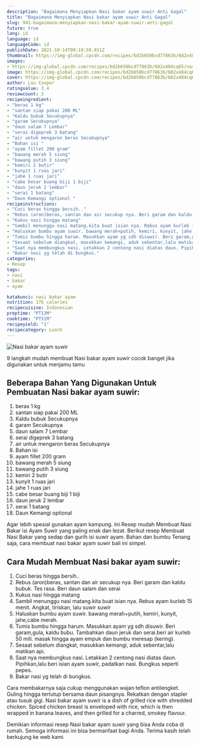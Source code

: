 ```yaml
---
description: "Bagaimana Menyiapkan Nasi bakar ayam suwir Anti Gagal"
title: "Bagaimana Menyiapkan Nasi bakar ayam suwir Anti Gagal"
slug: 941-bagaimana-menyiapkan-nasi-bakar-ayam-suwir-anti-gagal
future: true
lang: id
language: id
languageCode: id
publishDate: 2021-10-14T09:19:59.011Z 
thumbnail: https://img-global.cpcdn.com/recipes/bd2b650bcd77863b/682x484cq65/nasi-bakar-ayam-suwir-foto-resep-utama.png
images:
- https://img-global.cpcdn.com/recipes/bd2b650bcd77863b/682x484cq65/nasi-bakar-ayam-suwir-foto-resep-utama.png
image: https://img-global.cpcdn.com/recipes/bd2b650bcd77863b/682x484cq65/nasi-bakar-ayam-suwir-foto-resep-utama.png
cover: https://img-global.cpcdn.com/recipes/bd2b650bcd77863b/682x484cq65/nasi-bakar-ayam-suwir-foto-resep-utama.png
author: Lou Cooper
ratingvalue: 3.4
reviewcount: 3
recipeingredient:
- "beras 1 kg"
- "santan siap pakai 200 ML"
- "Kaldu bubuk Secukupnya"
- "garam Secukupnya"
- "daun salam 7 Lembar"
- "serai digeprek 3 batang"
- "air untuk mengaron beras Secukupnya"
- "Bahan isi "
- "ayam fillet 200 gram"
- "bawang merah 5 siung"
- "bawang putih 3 siung"
- "kemiri 2 butir"
- "kunyit 1 ruas jari"
- "jahe 1 ruas jari"
- "cabe besar buang biji 1 biji"
- "daun jeruk 2 lembar"
- "serai 1 batang"
- "Daun Kemangi optional "
recipeinstructions:
- "Cuci beras hingga bersih.."
- "Rebus (aron)beras, santan dan air secukup nya. Beri garam dan kaldu bubuk. Tes rasa. Beri daun salam dan serai"
- "Kukus nasi hingga matang"
- "Sambil menunggu nasi matang.kita buat isian nya. Rebus ayam kurleb 15 menit. Angkat, tiriskan, lalu suwir suwir"
- "Haluskan bumbu ayam suwir. bawang merah+putih, kemiri, kunyit, jahe,cabe merah."
- "Tumis bumbu hingga harum. Masukkan ayam yg sdh disuwir. Beri garam,gula, kaldu bubu. Tambahkan daun jeruk dan serai.beri air kurleb 50 mili. masak hingga ayam empuk dan bumbu meresap (kering)."
- "Sesaat sebelum diangkat, masukkan kemangi, aduk sebentar,lalu matikan api."
- "Saat nya membungkus nasi. Letakkan 2 centong nasi diatas daun. Pipihkan,lalu beri isian ayam suwir, padatkan nasi. Bungkus seperti pepes."
- "Bakar nasi yg telah di bungkus."
categories:
- Resep
tags:
- nasi
- bakar
- ayam

katakunci: nasi bakar ayam 
nutrition: 176 calories
recipecuisine: Indonesian
preptime: "PT13M"
cooktime: "PT51M"
recipeyield: "1"
recipecategory: Lunch
---
```



![Nasi bakar ayam suwir](https://img-global.cpcdn.com/recipes/bd2b650bcd77863b/682x484cq65/nasi-bakar-ayam-suwir-foto-resep-utama.png)

9 langkah mudah membuat  Nasi bakar ayam suwir cocok banget jika digunakan untuk menjamu tamu

<!--inarticleads1-->

## Beberapa Bahan Yang Digunakan Untuk Pembuatan Nasi bakar ayam suwir:

1. beras 1 kg
1. santan siap pakai 200 ML
1. Kaldu bubuk Secukupnya
1. garam Secukupnya
1. daun salam 7 Lembar
1. serai digeprek 3 batang
1. air untuk mengaron beras Secukupnya
1. Bahan isi 
1. ayam fillet 200 gram
1. bawang merah 5 siung
1. bawang putih 3 siung
1. kemiri 2 butir
1. kunyit 1 ruas jari
1. jahe 1 ruas jari
1. cabe besar buang biji 1 biji
1. daun jeruk 2 lembar
1. serai 1 batang
1. Daun Kemangi optional 

Agar lebih spesial gunakan ayam kampung. Ini Resep mudah Membuat Nasi Bakar isi Ayam Suwir yang paling enak dan lezat. Berikut resep Membuat Nasi Bakar yang sedap dan gurih isi suwir ayam. Bahan dan bumbu  Tenang saja, cara membuat nasi bakar ayam suwir bali ini simpel. 

<!--inarticleads2-->

## Cara Mudah Membuat Nasi bakar ayam suwir:

1. Cuci beras hingga bersih..
1. Rebus (aron)beras, santan dan air secukup nya. Beri garam dan kaldu bubuk. Tes rasa. Beri daun salam dan serai
1. Kukus nasi hingga matang
1. Sambil menunggu nasi matang.kita buat isian nya. Rebus ayam kurleb 15 menit. Angkat, tiriskan, lalu suwir suwir
1. Haluskan bumbu ayam suwir. bawang merah+putih, kemiri, kunyit, jahe,cabe merah.
1. Tumis bumbu hingga harum. Masukkan ayam yg sdh disuwir. Beri garam,gula, kaldu bubu. Tambahkan daun jeruk dan serai.beri air kurleb 50 mili. masak hingga ayam empuk dan bumbu meresap (kering).
1. Sesaat sebelum diangkat, masukkan kemangi, aduk sebentar,lalu matikan api.
1. Saat nya membungkus nasi. Letakkan 2 centong nasi diatas daun. Pipihkan,lalu beri isian ayam suwir, padatkan nasi. Bungkus seperti pepes.
1. Bakar nasi yg telah di bungkus.


Cara membakarnya saja cukup menggunakan wajan teflon antilengket. Guling hingga tertutup bersama daun pisangnya. Rekatkan dengan stapler atau tusuk gigi. Nasi bakar ayam suwir is a dish of grilled rice with shredded chicken. Spiced chicken breast is enveloped with rice, which is then wrapped in banana leaves, and then grilled for a charred, smokey flavour. 

Demikian informasi  resep Nasi bakar ayam suwir   yang bisa Anda coba di rumah. Semoga informasi ini bisa bermanfaat bagi Anda. Terima kasih telah berkujung ke web kami
